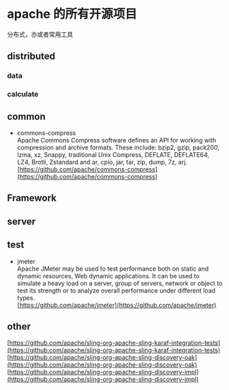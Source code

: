 # apache 的所有开源项目
 分布式，亦或者常用工具
 
## distributed 

### data

### calculate

## common

* commons-compress   
Apache Commons Compress software defines an API for working with compression and archive formats. These include: bzip2, gzip, pack200, lzma, xz, Snappy, traditional Unix Compress, DEFLATE, DEFLATE64, LZ4, Brotli, Zstandard and ar, cpio, jar, tar, zip, dump, 7z, arj.   
[https://github.com/apache/commons-compress](https://github.com/apache/commons-compress)
## Framework

## server

## test
* jmeter   
Apache JMeter may be used to test performance both on static and dynamic resources, Web dynamic applications. It can be used to simulate a heavy load on a server, group of servers, network or object to test its strength or to analyze overall performance under different load types.    
[https://github.com/apache/jmeter](https://github.com/apache/jmeter)


## other
[https://github.com/apache/sling-org-apache-sling-karaf-integration-tests](https://github.com/apache/sling-org-apache-sling-karaf-integration-tests)  
[https://github.com/apache/sling-org-apache-sling-discovery-oak](https://github.com/apache/sling-org-apache-sling-discovery-oak)  
[https://github.com/apache/sling-org-apache-sling-discovery-impl](https://github.com/apache/sling-org-apache-sling-discovery-impl)



